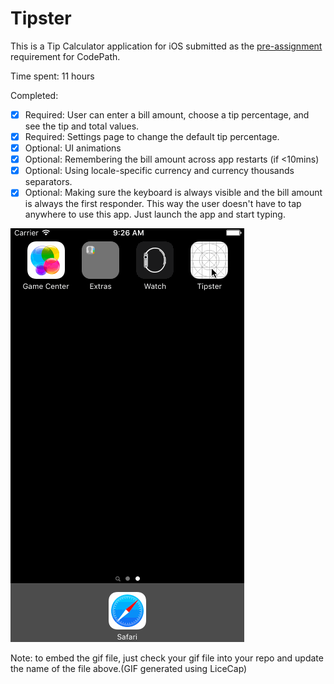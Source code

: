 # Tipster

This is a Tip Calculator application for iOS submitted as the [pre-assignment](https://gist.github.com/timothy1ee/7747214) requirement for CodePath.

Time spent: 11 hours

Completed:

* [x] Required: User can enter a bill amount, choose a tip percentage, and see the tip and total values.
* [x] Required: Settings page to change the default tip percentage.
* [x] Optional: UI animations
* [x] Optional: Remembering the bill amount across app restarts (if <10mins)
* [x] Optional: Using locale-specific currency and currency thousands separators.
* [x] Optional: Making sure the keyboard is always visible and the bill amount is always the first responder. This way the user doesn't have to tap anywhere to use this app. Just launch the app and start typing.

![Video Walkthrough](Tipster/Gif/Walkthrough.gif)

Note: to embed the gif file, just check your gif file into your repo and update the name of the file above.(GIF generated using LiceCap)

